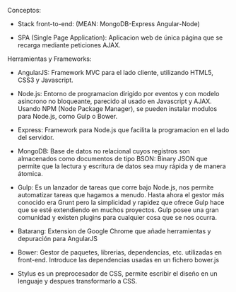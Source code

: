 Conceptos:

- Stack front-to-end: (MEAN: MongoDB-Express Angular-Node)

- SPA (Single Page Application): Aplicacion web de única página que se recarga mediante peticiones AJAX.


Herramientas y Frameworks:

- AngularJS: Framework MVC para el lado cliente, utilizando HTML5, CSS3 y Javascript.

- Node.js: Entorno de programacion dirigido por eventos y con modelo asincrono no bloqueante, parecido al usado en Javascript y AJAX. Usando NPM (Node Package Manager), se pueden instalar modulos para Node.js, como Gulp o Bower.

- Express: Framework para Node.js que facilita la programacion en el lado del servidor.

- MongoDB: Base de datos no relacional cuyos registros son almacenados como documentos de tipo BSON: Binary JSON que permite que la lectura y escritura de datos sea muy rápida y de manera átomica.

- Gulp: Es un lanzador de tareas que corre bajo Node.js, nos permite automatizar tareas que hagamos a menudo. Hasta ahora el gestor más conocido era Grunt pero la simplicidad y rapidez que ofrece Gulp
hace que se esté extendiendo en muchos proyectos. Gulp posee una gran comunidad y existen plugins para cualquier cosa que se nos ocurra.

- Batarang: Extension de Google Chrome que añade herramientas y depuración para AngularJS

- Bower: Gestor de paquetes, librerias, dependencias, etc. utilizadas en front-end. Introduce las dependencias usadas en un fichero bower.js

- Stylus es un preprocesador de CSS, permite escribir el diseño en un lenguaje y despues transformarlo a CSS.